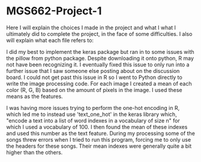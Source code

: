 # MGS662-Project-1
Here I will explain the choices I made in the project and what I what I ultimately did to complete the project, in the face of some difficulties.
I also will explain what each file refers to:

I did my best to implement the keras package but ran in to some issues with the pillow from python package. Despite downloading it onto python, R may not have been recognizing it. I eventually fixed this issue to only run into a further issue that I saw someone else posting about on the discussion board. I could not get past this issue in R so I went to Python directly to write the image processing code. For each image I created a mean of each color (R, G, B) based on the amount of pixels in the image. I used these means as the features.

I was having more issues trying to perform the one-hot encoding in R, which led me to instead use 'text_one_hot' in the keras library which, "encode a text into a list of word indexes in a vocabulary of size n" for which I used a vocabulary of 100. I then found the mean of these indexes and used this number as the text feature. During my processing some of the songs threw errors when I tried to run this program, forcing me to only use the headers for these songs. Their mean indexes were generally quite a bit higher than the others.
